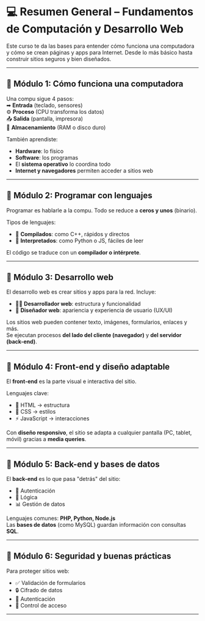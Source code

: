# 💻 Resumen General – Fundamentos de Computación y Desarrollo Web

Este curso te da las bases para entender cómo funciona una computadora y cómo se crean páginas y apps para Internet. Desde lo más básico hasta construir sitios seguros y bien diseñados.

---

## 🔹 Módulo 1: Cómo funciona una computadora

Una compu sigue 4 pasos:  
➡ **Entrada** (teclado, sensores)  
⚙ **Proceso** (CPU transforma los datos)  
📤 **Salida** (pantalla, impresora)  
💾 **Almacenamiento** (RAM o disco duro)

También aprendiste:

- **Hardware**: lo físico
- **Software**: los programas
- El **sistema operativo** lo coordina todo
- **Internet y navegadores** permiten acceder a sitios web

---

## 🔹 Módulo 2: Programar con lenguajes

Programar es hablarle a la compu. Todo se reduce a **ceros y unos** (binario).

Tipos de lenguajes:

- 🧠 **Compilados**: como C++, rápidos y directos
- 💬 **Interpretados**: como Python o JS, fáciles de leer

El código se traduce con un **compilador o intérprete**.

---

## 🔹 Módulo 3: Desarrollo web

El desarrollo web es crear sitios y apps para la red. Incluye:

- 👨‍💻 **Desarrollador web**: estructura y funcionalidad
- 🎨 **Diseñador web**: apariencia y experiencia de usuario (UX/UI)

Los sitios web pueden contener texto, imágenes, formularios, enlaces y más.  
Se ejecutan procesos **del lado del cliente (navegador)** y **del servidor (back-end)**.

---

## 🔹 Módulo 4: Front-end y diseño adaptable

El **front-end** es la parte visual e interactiva del sitio.

Lenguajes clave:

- 🧱 HTML → estructura
- 🎨 CSS → estilos
- ⚡ JavaScript → interacciones

Con **diseño responsivo**, el sitio se adapta a cualquier pantalla (PC, tablet, móvil) gracias a **media queries**.

---

## 🔹 Módulo 5: Back-end y bases de datos

El **back-end** es lo que pasa "detrás" del sitio:

- 🔐 Autenticación
- 🧠 Lógica
- 📊 Gestión de datos

Lenguajes comunes: **PHP, Python, Node.js**  
Las **bases de datos** (como MySQL) guardan información con consultas **SQL**.

---

## 🔹 Módulo 6: Seguridad y buenas prácticas

Para proteger sitios web:

- ✅ Validación de formularios
- 🔒 Cifrado de datos
- 👤 Autenticación
- 🚫 Control de acceso

---
